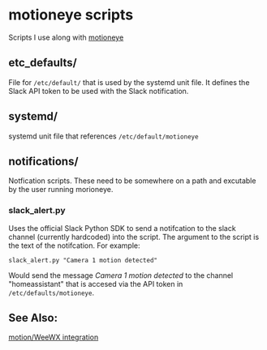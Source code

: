 motioneye scripts
==========

Scripts I use along with
[motioneye](https://github.com/ccrisan/motioneye)

## etc_defaults/
File for `/etc/default/` that is used by the systemd unit file.  It
defines the Slack API token to be used with the Slack notification.

## systemd/
systemd unit file that references `/etc/default/motioneye`

## notifications/
Notfication scripts. These need to be somewhere on a path and
excutable by the user running morioneye.

### slack_alert.py
Uses the official Slack Python SDK to send a notifcation to the slack
channel (currently hardcoded) into the script.  The argument to the
script is the text of the notifcation.  For example:
```
slack_alert.py "Camera 1 motion detected"
```
Would send the message *Camera 1 motion detected* to the channel
"homeassistant" that is accesed via the API token in `/etc/defaults/motioneye`.

## See Also:
[motion/WeeWX integration](https://github.com/nelsonov/motion-weewx)


